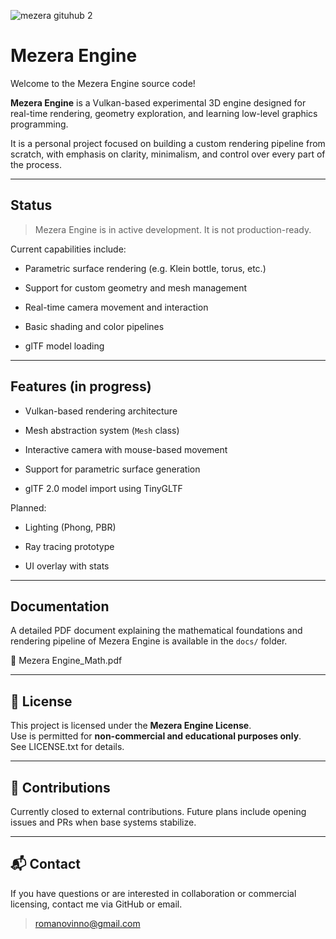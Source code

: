![mezera gituhub 2](https://github.com/user-attachments/assets/93cf5260-d60b-400f-9e86-8c35d2fa6bfc)

# Mezera Engine

Welcome to the Mezera Engine source code!

**Mezera Engine** is a Vulkan-based experimental 3D engine designed for real-time rendering, geometry exploration, and learning low-level graphics programming.

It is a personal project focused on building a custom rendering pipeline from scratch, with emphasis on clarity, minimalism, and control over every part of the process.

---

## Status

> Mezera Engine is in active development. It is not production-ready.

Current capabilities include:

- Parametric surface rendering (e.g. Klein bottle, torus, etc.)
    
- Support for custom geometry and mesh management
    
- Real-time camera movement and interaction
    
- Basic shading and color pipelines
    
- glTF model loading

---

## Features (in progress)

- Vulkan-based rendering architecture
    
- Mesh abstraction system (`Mesh` class)
    
- Interactive camera with mouse-based movement
    
- Support for parametric surface generation
    
- glTF 2.0 model import using TinyGLTF

Planned:

- Lighting (Phong, PBR)
    
- Ray tracing prototype
    
- UI overlay with stats

___
## Documentation

A detailed PDF document explaining the mathematical foundations and rendering pipeline of Mezera Engine is available in the `docs/` folder.

📄 Mezera Engine_Math.pdf

___
## 📜 License

This project is licensed under the **Mezera Engine License**.  
Use is permitted for **non-commercial and educational purposes only**.  
See LICENSE.txt for details.

---

## 🤝 Contributions

Currently closed to external contributions. Future plans include opening issues and PRs when base systems stabilize.

---

## 📬 Contact

If you have questions or are interested in collaboration or commercial licensing, contact me via GitHub or email.

> romanovinno@gmail.com
